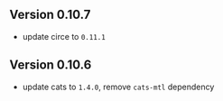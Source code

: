 ## Version 0.10.7

- update circe to `0.11.1`

## Version 0.10.6

- update cats to `1.4.0`, remove `cats-mtl` dependency
